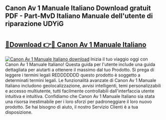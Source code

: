 ## Canon Av 1 Manuale Italiano Download gratuit PDF - Part-MvD Italiano Manuale dell'utente di riparazione UDYiG

# <h2><a href="http://dfaczpf.blite.top/?on=Canon+Av+1+Manuale+Italiano">🔗Download 👉🔴 Canon Av 1 Manuale Italiano</a></h2>

[![Canon Av 1 Manuale Italiano download](https://i.imgur.com/lujVjoI.png)](http://dfaczpf.blite.top/?on=Canon+Av+1+Manuale+Italiano)
Inizia il tuo viaggio oggi con Canon Av 1 Manuale Italiano! Questa guida per l'utente include una guida dettagliata per aiutarti a ottenere il massimo dal tuo Prodotto. Si prega di leggere i termini legali REDDDDDDD questo prodotto è soggetto a determinati termini legali. Le funzionalità avanzate di Canon Av 1 Manuale Italiano includono geolocalizzazione, avvisi intelligenti, temi personalizzabili e accesso multiutente, tutti facilmente controllabili dall'interfaccia utente intuitiva e intuitiva. Confidiamo che Canon Av 1 Manuale Italiano sia stata una risorsa inestimabile per i loro sforzi per padroneggiare il loro nuovo prodotto. Se hai bisogno di aiuto, il nostro Servizio Clienti è a tua disposizione.
